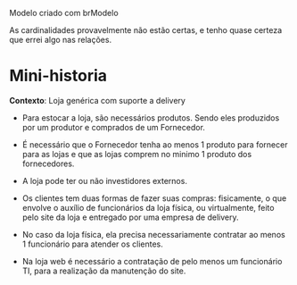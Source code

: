 Modelo criado com brModelo

As cardinalidades provavelmente não estão certas, e tenho quase certeza que errei algo nas relações.

# Mini-historia

**Contexto**: Loja genérica com suporte a delivery

- Para estocar a loja, são necessários produtos. Sendo eles produzidos por um produtor e comprados de um Fornecedor.

- É necessário que o Fornecedor tenha ao menos 1 produto para fornecer para as lojas e que as lojas comprem no minimo 1 produto dos fornecedores.

- A loja pode ter ou não investidores externos.

- Os clientes tem duas formas de fazer suas compras: fisicamente, o que envolve o auxílio de funcionários da loja física, ou virtualmente, feito pelo site da loja e entregado por uma empresa de delivery.

- No caso da loja física, ela precisa necessariamente contratar ao menos 1 funcionário para atender os clientes.

- Na loja web é necessário a contratação de pelo menos um funcionário TI, para a realização da manutenção do site.
